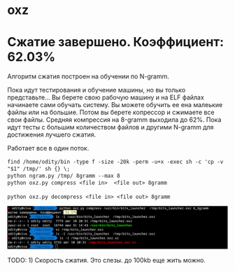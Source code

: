 # oxz

# Сжатие завершено. Коэффициент: 62.03%

Алгоритм сжатия построен на обучении по N-gramm.

Пока идут тестирования и обучение машины, но вы только представьте...
Вы берете свою рабочую машину и на ELF файлах начинаете сами обучать систему. Вы можете обучить ее ена малеькие файлы или на большие.
Потом вы берете копрессор и сжимаете все свои файлы. Средняя компрессия на 8-gramm выходила до 62%. Пока идут тесты с большим количеством файлов и другими N-gramm  для достижения лучшего сжатия.

Работает все в один поток.

```
find /home/odity/bin -type f -size -20k -perm -u+x -exec sh -c 'cp -v "$1" /tmp/' sh {} \;
python ngram.py /tmp/ 8gramm --max 8
python oxz.py compress <file in>  <file out> 8gramm

python oxz.py decompress <file in> <file out> 8gramm
```

<img src="https://github.com/oditynet/oxz/blob/main/result.png" title="example" width="800" />

TODO: 1) Скорость сжатия. Это слезы. до 100kb еще жить можно.
